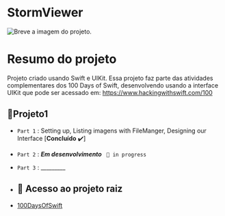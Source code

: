 # StormViewer

![Breve a imagem do projeto.]( )
 # Resumo do projeto
Projeto criado usando Swift e UIKit. Essa projeto faz parte das atividades complementares dos 100 Days of Swift, desenvolvendo usando a interface UIKit que pode ser acessado em: https://www.hackingwithswift.com/100 

## 🔨Projeto1
- `Part 1` :  Setting up, Listing imagens with FileManger, Designing our Interface  [**Concluído** ✔️]
- `Part 2` :  **_Em desenvolvimento_**    ` 📕 in progress`
- `Part 3` :   _________

-  ## 📁 Acesso ao projeto raiz
-  <a href="https://github.com/rluispdev/100DaysOfSwift/tree/main/" target="_blank"> 100DaysOfSwift</a>
